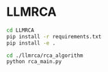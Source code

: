 # LLMRCA

```bash
cd LLMRCA
pip install -r requirements.txt
pip install -e .

cd ./llmrca/rca_algorithm
python rca_main.py
```